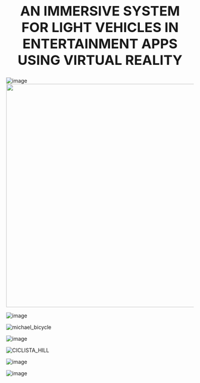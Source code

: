 <h1 style="font-size: 36px; text-align: center;">AN IMMERSIVE SYSTEM FOR LIGHT VEHICLES IN ENTERTAINMENT APPS USING VIRTUAL REALITY</h1>


![image](https://github.com/MaicolNaustic/VR_ARTICLE/assets/89175278/eb86e1bc-0689-4ab0-9aac-bb318f357f13)
<img src="https://github.com/MaicolNaustic/VR_ARTICLE/assets/89175278/eb86e1bc-0689-4ab0-9aac-bb318f357f13" width="600">


![image](https://github.com/MaicolNaustic/VR_ARTICLE/assets/89175278/688eb5cc-5aec-485c-b078-e79c86fb0674)

![michael_bicycle](https://github.com/MaicolNaustic/VR_ARTICLE/assets/89175278/df27a1b4-a356-4caf-beb2-14c4cebfff37)

![image](https://github.com/MaicolNaustic/VR_ARTICLE/assets/89175278/23b37a53-332a-4224-88b3-6345dbc84d2f)

![CICLISTA_HILL](https://github.com/MaicolNaustic/VR_ARTICLE/assets/89175278/a1d1e01d-a693-46dd-b0b2-8ee5b44bec4d)

![image](https://github.com/MaicolNaustic/VR_ARTICLE/assets/89175278/8ecce690-d7f6-486d-8609-ea72a61b3aa8)

![image](https://github.com/MaicolNaustic/VR_ARTICLE/assets/89175278/ca25193d-8123-4be2-a860-9fe241826f01)

